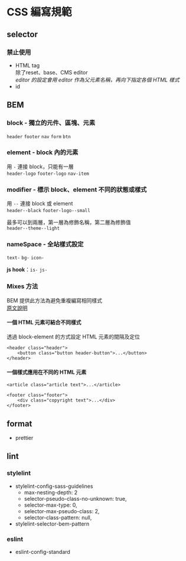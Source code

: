 # CSS 編寫規範


## selector

### 禁止使用
- HTML tag  
   除了reset、base、CMS editor  
   *editor 的設定會用 editor 作為父元素名稱，再向下指定各個 HTML 樣式*
- id


## BEM

### block - 獨立的元件、區塊、元素

`header` `footer` `nav` `form` `btn`

### element - block 內的元素

用 `-` 連接 block，只能有一層  
`header-logo` `footer-logo` `nav-item`

### modifier - 標示 block、element 不同的狀態或樣式

用 `--` 連接 block 或 element  
`header--black` `footer-logo--small`

最多可以到兩層，第一層為修飾名稱，第二層為修飾值  
`header--theme--light`

### nameSpace - 全站樣式設定

`text-` `bg-` `icon-`

**js hook**：`is-` `js-`

### Mixes 方法
BEM 提供此方法為避免重複編寫相同樣式  
[原文說明](https://en.bem.info/methodology/css/#mixes)

#### 一個 HTML 元素可結合不同樣式  
透過 block-element 的方式設定 HTML 元素的間隔及定位  
```
<header class="header">
    <button class="button header-button">...</button>
</header>
```
#### 一個樣式應用在不同的 HTML 元素
```
<article class="article text">...</article>

<footer class="footer">
    <div class="copyright text">...</div>
</footer>
```
## format
 - prettier

## lint
### stylelint
- stylelint-config-sass-guidelines
  - max-nesting-depth: 2
  - selector-pseudo-class-no-unknown: true,
  - selector-max-type: 0,
  - selector-max-pseudo-class: 2,
  - selector-class-pattern: null,
- stylelint-selector-bem-pattern
### eslint
- eslint-config-standard
